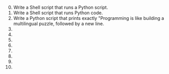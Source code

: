 0. Write a Shell script that runs a Python script.
1. Write a Shell script that runs Python code.
2. Write a Python script that prints exactly "Programming is like building a multilingual puzzle, followed by a new line.
3.
4.
5.
6.
7.
8.
9.
10.


